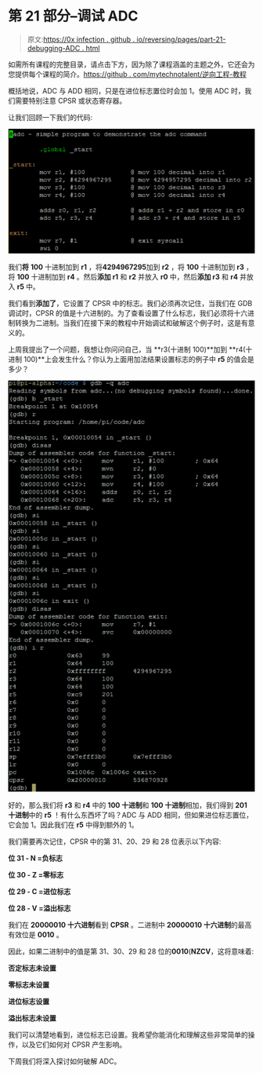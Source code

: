 # 第 21 部分–调试 ADC

> 原文:[https://0x infection . github . io/reversing/pages/part-21-debugging-ADC . html](https://0xinfection.github.io/reversing/pages/part-21-debugging-adc.html)

如需所有课程的完整目录，请点击下方，因为除了课程涵盖的主题之外，它还会为您提供每个课程的简介。[https://github . com/mytechnotalent/逆向工程-教程](https://github.com/mytechnotalent/Reverse-Engineering-Tutorial)

概括地说，ADC 与 ADD 相同，只是在进位标志置位时会加 1。使用 ADC 时，我们需要特别注意 CPSR 或状态寄存器。

让我们回顾一下我们的代码:

![](img/b647aeacfcbeae1ecdc9ed0dded9d908.png)

我们**将** **100** 十进制加到 **r1** ，将**4294967295**加到 **r2** ，将 **100** 十进制加到 **r3** ，将 **100** 十进制加到 **r4** 。然后**添加 r1** 和 **r2** 并放入 **r0** 中，然后**添加 r3** 和 **r4** 并放入 **r5** 中。

我们看到**添加了**，它设置了 CPSR 中的标志。我们必须再次记住，当我们在 GDB 调试时，CPSR 的值是十六进制的。为了查看设置了什么标志，我们必须将十六进制转换为二进制。当我们在接下来的教程中开始调试和破解这个例子时，这是有意义的。

上周我提出了一个问题，我想让你问问自己，当 **r3(十进制 100)**加到 **r4(十进制 100)**上会发生什么？你认为上面用加法结果设置标志的例子中 **r5** 的值会是多少？

![](img/fd2f8c8d0a20ad5e2c3062bc1af7cc83.png)

好的，那么我们将 **r3** 和 **r4** 中的 **100 十进制**和 **100 十进制**相加，我们得到 **201** **十进制**中的 **r5** ！有什么东西坏了吗？ADC 与 ADD 相同，但如果进位标志置位，它会加 1。因此我们在 **r5** 中得到额外的 1。

我们需要再次记住，CPSR 中的第 31、20、29 和 28 位表示以下内容:

**位 31 - N =负标志**

**位 30 - Z =零标志**

**位 29 - C =进位标志**

**位 28 - V =溢出标志**

我们在 **20000010 十六进制**看到 **CPSR** 。二进制中 **20000010 十六进制**的最高有效位是 **0010** 。

因此，如果二进制中的值是第 31、30、29 和 28 位的**0010**(**NZCV**，这将意味着:

**否定标志未设置**

**零标志未设置**

**进位标志设置**

**溢出标志未设置**

我们可以清楚地看到，进位标志已设置。我希望你能消化和理解这些非常简单的操作，以及它们如何对 CPSR 产生影响。

下周我们将深入探讨如何破解 ADC。